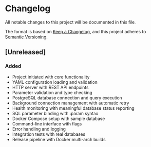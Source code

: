 # Changelog

All notable changes to this project will be documented in this file.

The format is based on [Keep a Changelog](https://keepachangelog.com/en/1.0.0/),
and this project adheres to [Semantic Versioning](https://semver.org/spec/v2.0.0.html).

## [Unreleased]

### Added
- Project initiated with core functionality
- YAML configuration loading and validation
- HTTP server with REST API endpoints
- Parameter validation and type checking
- PostgreSQL database connection and query execution
- Background connection management with automatic retry
- Health monitoring with meaningful database status reporting
- SQL parameter binding with :param syntax
- Docker Compose setup with sample database
- Command-line interface with flags
- Error handling and logging
- Integration tests with real databases
- Release pipeline with Docker multi-arch builds
